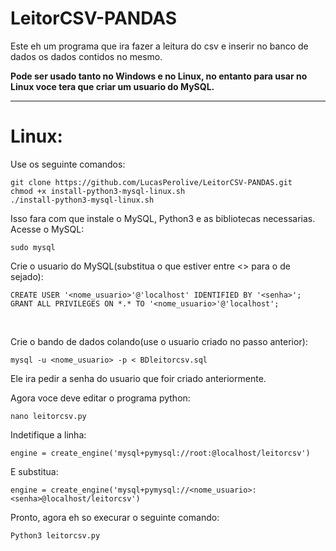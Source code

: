 # LeitorCSV-PANDAS
Este eh um programa que ira fazer a leitura do csv e inserir no banco de dados os dados contidos no mesmo.
<br>

<b>Pode ser usado tanto no Windows e no Linux, no entanto para usar no Linux voce tera que criar um usuario do MySQL.</b>
<hr>

<h1>Linux:</h1>

Use os seguinte comandos:
```
git clone https://github.com/LucasPerolive/LeitorCSV-PANDAS.git
chmod +x install-python3-mysql-linux.sh
./install-python3-mysql-linux.sh
```
Isso fara com que instale o MySQL, Python3 e as bibliotecas necessarias.
<br>
Acesse o MySQL:
```
sudo mysql
```
Crie o usuario do MySQL(substitua o que estiver entre <> para o de sejado):
```
CREATE USER '<nome_usuario>'@'localhost' IDENTIFIED BY '<senha>';
GRANT ALL PRIVILEGES ON *.* TO '<nome_usuario>'@'localhost';
```
<br>

Crie o bando de dados colando(use o usuario criado no passo anterior):
```
mysql -u <nome_usuario> -p < BDleitorcsv.sql
```
Ele ira pedir a senha do usuario que foir criado anteriormente.

Agora voce deve editar o programa python:
```
nano leitorcsv.py
```

Indetifique a linha:
```
engine = create_engine('mysql+pymysql://root:@localhost/leitorcsv')
```
E substitua:
```
engine = create_engine('mysql+pymysql://<nome_usuario>:<senha>@localhost/leitorcsv')
```

Pronto, agora eh so execurar o seguinte comando:
```
Python3 leitorcsv.py
```
